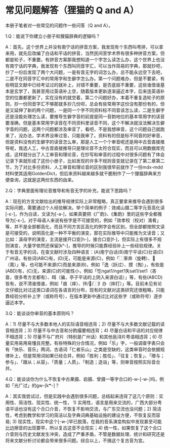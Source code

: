 # 常见问题解答（狸猫的 Q and A）

本册子笔者对一些常见的问题作一些问答（Q and A）。

1.Q：能说下你建立小册子和狸猫辞典的逻辑吗？

A：首先，这个世界上并没有南宁话的拼音方案，我发现有个东西叫粤拼，可以拿来用，就先后改编了白话和平话的拼音，当然民间至学术界有很多种拼音方案，但都是轮子，不重要。有拼音方案那我想知道一个字怎么读怎么办，这个世界上也没有南宁话的字典，我发现有个东西叫同音字汇，可以当作简易的字典，那就抄吧，抄了一份后发现了两个大问题，一是有音无字的词怎么办，总不能永远空下去吧，二是不在同音字汇中的常用字和生僻字怎么办。第一个问题难办，但是不要紧，有些明显文献中已经考证过的就补上，对错不重要，是否底层不重要，这些谁借谁基本是玄学了，我甚至用过英语补上空，随着版本更新逐渐逼近本字，后来连英语补空的位置都更新了，实在没有的就空着，第二个问题好办，本着不重复造轮子的原则，抄一份同音字汇不够那就多抄几份呗，总会有些常用字这份没有那份有的，但是又延伸了新的两个问题，一是同一个字不同资料标不同音该怎么读，二是生僻字还是没能处理怎么读，要推导生僻字音的前提是同一音韵地位的基本常用字的读音要准确，但是基本常用字读音在不同资料里读音不同，这个不解决就没法解决生僻字音的问题，这两个问题都涉及审音了，看吧，不是我想审音，这个问题自己就跑来了，没办法，学术界没审过音，只能我审了。资料有的但是标不同音的好审音，但是资料没有的生僻字的读音怎么审，那是人工一个个审音呢还是用中古音直接推导呢，我选人工，中古音直接推导只是理论音不太符合现实，而且可以用数据库完成，这样就分出了人工审音和理论音，在抄写和审音的过程中对很多问题有了体会记录下来就形成了这份小册子，比如发现的许多不规则音变就记录在了第二章第二节，为了对比多份资料、人工审音和理论音的区别我很早前就作了一份mdx-mdd材料使其适用GoldenDict，但后来资料越来越多就干脆制作了一个狸猫辞典来方便查询，这就是这两份东西的由来。

2.Q：字典里面有理论音推导和有音无字的补充，能说下思路吗？

A：现在的方言文献给出的推导规律实际上非常粗略，真正要拿来推导会遇到很多实际问题，需要通过个人经验解决。举个简单的例子：效咸山摄二等字元音高化读[-ɛ-]，作为白读，文读为[-a-]，如果真要把《广韵》、《集韵》里的这些字全都推导为[-ɛ-]，对于母语人来说有些字是不可接受的，例如「效孝校（校对）淆肴」等，并不是全部都高化，而且不同方言区高化的例字会有区别，但全部都按照文读是可接受的，说明高化是一种不平衡的演变，那在实际推导中只能推为文读音；又比如：溪母字的演变，主流是接开口变[h-]，接合口变[f-]，但实际上有很多不规则演变，大量字依然还保留[kʰ-]，推导的时候只能靠经验补上一些经验规律。关于有音无字的词，在查文献时涉及四种语言：(A)南宁白话(B)南宁平话(C)壮语(D)广州话，有些词(ABC)有，(D)无，可能是来源(C)，例如「⿰車奔（旋轉）、𦼔（蔫）」等，也可能不来源(C)而是来源(B)，例如「逸（跃过）、摸（掏）」，有些是(ABD)有，(C)无，来源(C)的可能性小，例如「忔ngat1/nget1失sat1/set1（吝啬，很多粤方言都有）、眲（骗，亭子平话的上阴入来源白话）」等，有些(ABCD)皆有，说不清谁借谁，例如「痕（痒）、拌/𢲔/⿰扌办（摔打）」等。目前未见有论文仔细比对过这类口语词在各语言的分布，现有的文献对这类研究还很粗略，只能靠经验分析补上字（或称符号），在版本更新中通过比对这些字（或称符号）逐步逼近本字。

3.Q：能谈谈你审音的基本原则吗？

A：1) 尽量不与大多数本地人的实际语音相违背；2) 尽量不与大多数文献记载的读音相违背；3) 尽量不与中古音和分韵撮要相违背；4) 尽量白话和平话的对应规律不相违背；5) 尽量不与广府片（特别是广州话）和其他邕浔片粤语相违背；6) 尽量实用易用易懂且完整。有些特殊的分合情况，例如「乐」字，一般调查字表只会有「快乐、音乐」两词，古语词「仁者乐山」之类是空缺的，这类审音时会依据规律补上，但是常用词如果已经合并，例如「胜利；胜任」、「往复；恢复」、「赠与；参与」、「跟从；从容」、「质量；人质」、「制造；造诣」等，则审音按照实际音合并。

4.Q：能谈谈你为什么不恢复中古果摄、宕摄、曾摄一等字合口的-w-[-w-]吗，例如「光广过」的gw-[kʷ-]？

A：其实我尝试过，但是实践中会遇到很多问题，总结起来违背了这几个原则：实用性、简洁性、现实性、统一性， 1) 实用性，语言是用来交流的，广西大部分粤语平话也没有这个合口介音，不恢复不影响交流，与广东交流也没问题；2) 简洁性，考虑到教学和学习的简洁以及字典词典基础设施的建设方便，不恢复反而容易; 3) 现实性，现实中这个[-w-]早已脱落，在我的音系演变构拟中发现甚至可能比边擦音的出现要早，所以复古这音不合现实；4) 统一性，如果恢复了这个合口介音则与历史文献发生冲突，造成了严重矛盾，不管是数据处理、统计和研究还是将来文献分析讨论都会带来很多问题。综合以上，不搞这个复古音为宜。
